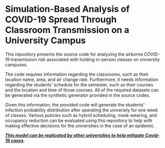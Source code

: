 # Simulation-Based Analysis of COVID-19 Spread Through Classroom Transmission on a University Campus

This repository presents the source code for analyzing the airborne COVID-19 transmission risk associated with holding in-person classes on university campuses.

The code requires information regarding the classrooms, such as their location name, area, and air change rate. Furthermore, it needs information regarding the students' schedule for the semester, such as their courses and the location and time of those courses. All of the required datasets can be generated via the synthetic generator provided in the source codes. 

Given this information, the provided code will generate the students' infection probability distribution after operating the university for one week of classes. Various policies such as hybrid scheduling, mask-wearing, and occupancy reduction can be evaluated using this repository to help with making effective decisions for the universities in the case of an epidemic.

<ins>***This model can be replicated by other universities to help mitigate Covid-19 cases***</ins>.
